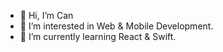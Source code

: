 - 👋 Hi, I’m Can
- 👀 I’m interested in Web & Mobile Development.
- 🌱 I’m currently learning React & Swift.

